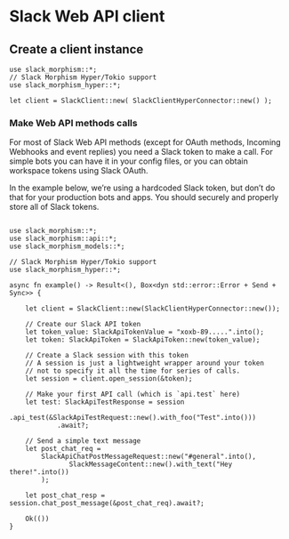 # Slack Web API client

## Create a client instance

```rust,noplaypen
use slack_morphism::*;
// Slack Morphism Hyper/Tokio support
use slack_morphism_hyper::*;

let client = SlackClient::new( SlackClientHyperConnector::new() );

```

### Make Web API methods calls

For most of Slack Web API methods (except for OAuth methods, Incoming Webhooks and event replies)
you need a Slack token to make a call.
For simple bots you can have it in your config files, or you can obtain
workspace tokens using Slack OAuth.

In the example below, we’re using a hardcoded Slack token, but don’t do that for your production bots and apps.
You should securely and properly store all of Slack tokens.

```rust,noplaypen

use slack_morphism::*;
use slack_morphism::api::*;
use slack_morphism_models::*;

// Slack Morphism Hyper/Tokio support
use slack_morphism_hyper::*;

async fn example() -> Result<(), Box<dyn std::error::Error + Send + Sync>> {
   
    let client = SlackClient::new(SlackClientHyperConnector::new());
    
    // Create our Slack API token
    let token_value: SlackApiTokenValue = "xoxb-89.....".into();
    let token: SlackApiToken = SlackApiToken::new(token_value);
    
    // Create a Slack session with this token
    // A session is just a lightweight wrapper around your token
    // not to specify it all the time for series of calls.
    let session = client.open_session(&token);
    
    // Make your first API call (which is `api.test` here)
    let test: SlackApiTestResponse = session
            .api_test(&SlackApiTestRequest::new().with_foo("Test".into()))
            .await?;

    // Send a simple text message
    let post_chat_req =
        SlackApiChatPostMessageRequest::new("#general".into(),
               SlackMessageContent::new().with_text("Hey there!".into())
        );

    let post_chat_resp = session.chat_post_message(&post_chat_req).await?;

    Ok(())
}
```
